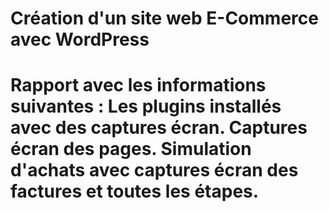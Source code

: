 # Création d'un site web E-Commerce avec WordPress

# Rapport avec les informations suivantes : Les plugins installés avec des captures écran. Captures écran des pages. Simulation d'achats avec captures écran des factures et toutes les étapes.
